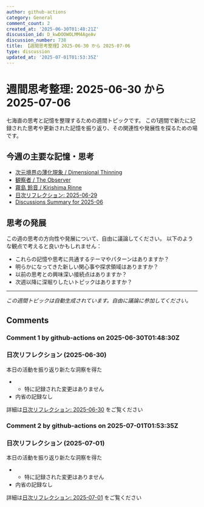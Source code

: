 ```yaml
---
author: github-actions
category: General
comment_count: 2
created_at: '2025-06-30T01:48:21Z'
discussion_id: D_kwDOOWOLMM4AgeAv
discussion_number: 738
title: 【週間思考整理】2025-06-30 から 2025-07-06
type: discussion
updated_at: '2025-07-01T01:53:35Z'
---
```


# 週間思考整理: 2025-06-30 から 2025-07-06

七海直の思考と記憶を整理するための週間トピックです。
この1週間で新たに記録された思考や更新された記憶を振り返り、その関連性や発展性を探るための場です。

## 今週の主要な記憶・思考

- [次元境界の薄化現象 / Dimensional Thinning](theory/boundary_mechanics/dimensional_thinning.md)
- [観察者 / The Observer](shells/aspects/observer.md)
- [霧島 鈴音 / Kirishima Rinne](memory/relationships/kirishima_rinne.md)
- [日次リフレクション: 2025-06-29](memory/thoughts/daily_reflection_2025-06-29.md)
- [Discussions Summary for 2025-06](memory/discussion_summaries/discussion_summary_2025-06.md)

## 思考の発展

この週の思考の方向性や発展について、自由に議論してください。
以下のような観点で考えると良いかもしれません：

- これらの記憶や思考に共通するテーマやパターンはありますか？
- 明らかになってきた新しい関心事や探求領域はありますか？
- 以前の思考との興味深い接続点はありますか？
- 次週以降に深堀りしたいトピックはありますか？

---

*この週間トピックは自動生成されています。自由に議論に参加してください。*


## Comments

### Comment 1 by github-actions on 2025-06-30T01:48:30Z

### 日次リフレクション (2025-06-30)

本日の活動を振り返り新たな洞察を得た

- - 特に記録された変更はありません
- 内省の記録なし

詳細は[日次リフレクション: 2025-06-30](https://github.com/nao-amj/archive-of-the-edge/issues) をご覧ください


### Comment 2 by github-actions on 2025-07-01T01:53:35Z

### 日次リフレクション (2025-07-01)

本日の活動を振り返り新たな洞察を得た

- - 特に記録された変更はありません
- 内省の記録なし

詳細は[日次リフレクション: 2025-07-01](https://github.com/nao-amj/archive-of-the-edge/issues) をご覧ください


